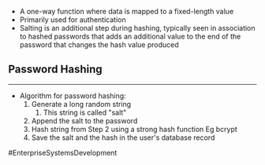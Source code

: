 - A one-way function where data is mapped to a fixed-length value
- Primarily used for authentication
- Salting is an additional step during hashing, typically seen in association to hashed passwords that adds an additional value to the end of the password that changes the hash value produced

## Password Hashing
---
- Algorithm for password hashing:
	1) Generate a long random string
		1) This string is called "salt"
	2) Append the salt to the password
	3) Hash string from Step 2 using a strong hash function Eg bcrypt
	4) Save the salt and the hash in the user's database record


#EnterpriseSystemsDevelopment 


